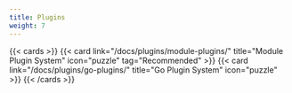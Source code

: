 ```yaml
---
title: Plugins
weight: 7
---
```


{{< cards >}}
  {{< card link="/docs/plugins/module-plugins/" title="Module Plugin System" icon="puzzle" tag="Recommended" >}}
  {{< card link="/docs/plugins/go-plugins/" title="Go Plugin System" icon="puzzle" >}}
{{< /cards >}}
